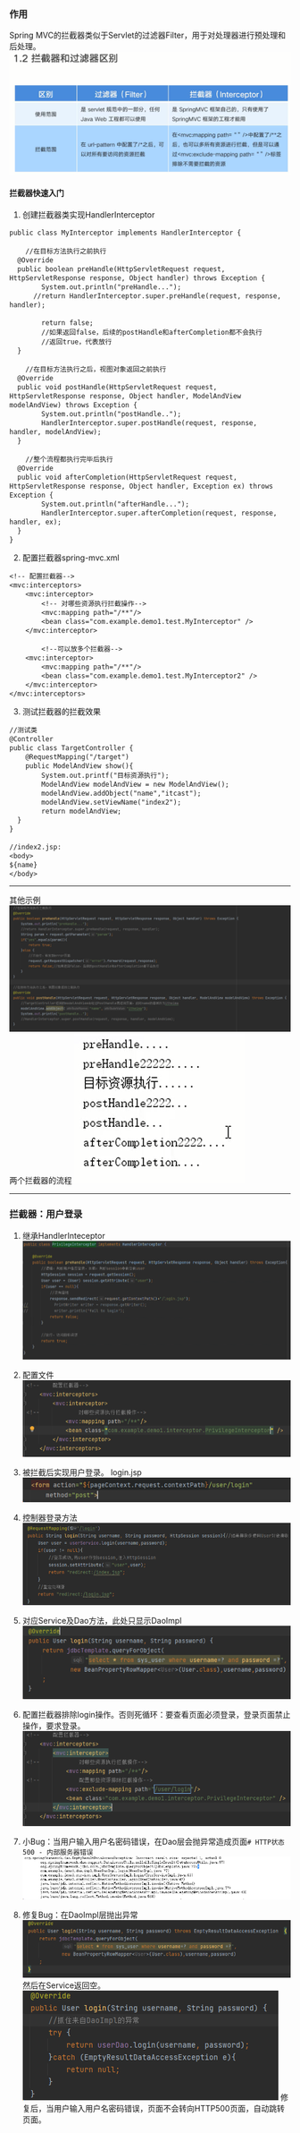 ### 作用
Spring MVC的拦截器类似于Servlet的过滤器Filter，用于对处理器进行预处理和后处理。
![](SpringMVC%E6%8B%A6%E6%88%AA%E5%99%A8_md_files/image_20210928083022.png?v=1&type=image&token=V1:JVG-L6v_SYQPLu4sedueBc2IA1PgFMEevx5vPpcfw0A)

#### 拦截器快速入门
1. 创建拦截器类实现HandlerInterceptor
```
public class MyInterceptor implements HandlerInterceptor {  
  
    //在目标方法执行之前执行  
  @Override  
  public boolean preHandle(HttpServletRequest request, HttpServletResponse response, Object handler) throws Exception {  
        System.out.println("preHandle...");  
	  //return HandlerInterceptor.super.preHandle(request, response, handler);  
  
		return false;
		//如果返回false，后续的postHandle和afterCompletion都不会执行 
		//返回true，代表放行 
  }  
  
    //在目标方法执行之后，视图对象返回之前执行  
  @Override  
  public void postHandle(HttpServletRequest request, HttpServletResponse response, Object handler, ModelAndView modelAndView) throws Exception {  
        System.out.println("postHandle..");  
		HandlerInterceptor.super.postHandle(request, response, handler, modelAndView);  
  }  
  
    //整个流程都执行完毕后执行  
  @Override  
  public void afterCompletion(HttpServletRequest request, HttpServletResponse response, Object handler, Exception ex) throws Exception {  
        System.out.println("afterHandle...");  
		HandlerInterceptor.super.afterCompletion(request, response, handler, ex);  
  }  
}
```
2. 配置拦截器spring-mvc.xml
```
<!-- 配置拦截器-->  
<mvc:interceptors>  
	<mvc:interceptor>  
		<!-- 对哪些资源执行拦截操作-->  
		<mvc:mapping path="/**"/>  
		<bean class="com.example.demo1.test.MyInterceptor" />  
	</mvc:interceptor>  
	
		<!--可以放多个拦截器--> 
	<mvc:interceptor>  
		<mvc:mapping path="/**"/>  
		<bean class="com.example.demo1.test.MyInterceptor2" />  
	</mvc:interceptor>  
</mvc:interceptors>  
```
3. 测试拦截器的拦截效果
```
//测试类
@Controller  
public class TargetController {  
    @RequestMapping("/target")  
    public ModelAndView show(){  
		System.out.printf("目标资源执行");  
		ModelAndView modelAndView = new ModelAndView();  
		modelAndView.addObject("name","itcast");  
		modelAndView.setViewName("index2");  
		return modelAndView;  
  }  
}

//index2.jsp:
<body>  
${name}  
</body>

```

***

其他示例
![](SpringMVC%E6%8B%A6%E6%88%AA%E5%99%A8_md_files/image_20210928094805.png?v=1&type=image&token=V1:eilmJ3Duf6PoczpMb50LnNoOHdsWp2hpaNGW2RNIlHo)
两个拦截器的流程
![](SpringMVC%E6%8B%A6%E6%88%AA%E5%99%A8_md_files/image_20210928094941.png?v=1&type=image&token=V1:eC5Cbavgx3rFD1yKHQffzAX7TbBD-tg4AixoUd92BnA)

***
### 拦截器：用户登录
1. 继承HandlerInteceptor
![](SpringMVC%E6%8B%A6%E6%88%AA%E5%99%A8_md_files/image_20210928222837.png?v=1&type=image&token=V1:hbfBB_mtshkEH6931q3_O_C-cAXhPep8LcoYasr19Hs)
2. 配置文件
![](SpringMVC%E6%8B%A6%E6%88%AA%E5%99%A8_md_files/image_20210928222922.png?v=1&type=image&token=V1:yg7r9b29texRbhVEcicHaASCZLWjMj7SHgKn4RUN-HE)

3. 被拦截后实现用户登录。
 login.jsp
![](SpringMVC%E6%8B%A6%E6%88%AA%E5%99%A8_md_files/image_20210928231620.png?v=1&type=image&token=V1:M46Ji4eh13vYmnw9KbL5RbLtbT3u861xaf_wOf-Qgy8)
4. 控制器登录方法
![](SpringMVC%E6%8B%A6%E6%88%AA%E5%99%A8_md_files/image_20210928231719.png?v=1&type=image&token=V1:PirgvMraNHw0D5rt4nK2L4OEFrTeGVhNjgJ9pvQRnjQ)
5. 对应Service及Dao方法，此处只显示DaoImpl
![](SpringMVC%E6%8B%A6%E6%88%AA%E5%99%A8_md_files/image_20210928231825.png?v=1&type=image&token=V1:itkbRT-pHTJr2Mtm5BLPpnQu78fxEngPHt4kqX7XYoQ)
6. 配置拦截器排除login操作。否则死循环：要查看页面必须登录，登录页面禁止操作，要求登录。
![](SpringMVC%E6%8B%A6%E6%88%AA%E5%99%A8_md_files/image_20210928231904.png?v=1&type=image&token=V1:QRAn0ridvrgsom33AhKqHbrC3Gaool8OX1PsQJB3OTo)

7. 小Bug：当用户输入用户名密码错误，在Dao层会抛异常造成页面`# HTTP状态 500 - 内部服务器错误` ![](SpringMVC%E6%8B%A6%E6%88%AA%E5%99%A8_md_files/image_20210928232820.png?v=1&type=image&token=V1:GksoD-bL12xqPGq-_ab-VLKnMcKAr3mcu4YfNiwuNa8)
8. 修复Bug：在DaoImpl层抛出异常
![](SpringMVC%E6%8B%A6%E6%88%AA%E5%99%A8_md_files/image_20210928232852.png?v=1&type=image&token=V1:KoxuQoASL7qhRhx-s4Gq45KhyoM1Hr6iKv01Zb5Qqbg)
然后在Service返回空。
![](SpringMVC%E6%8B%A6%E6%88%AA%E5%99%A8_md_files/image_20210928233132.png?v=1&type=image&token=V1:kr5HPiGCq7S-2JtP2dEht1cJQwIcJo74vQHoZqJShQA)
修复后，当用户输入用户名密码错误，页面不会转向HTTP500页面，自动跳转页面。



